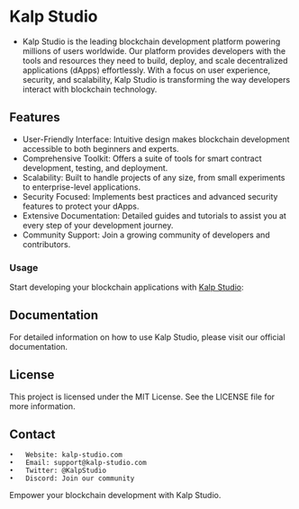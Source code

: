 # Kalp Studio

* Kalp Studio is the leading blockchain development platform powering millions of users worldwide. Our platform provides developers with the tools and resources they need to build, deploy, and scale decentralized applications (dApps) effortlessly. With a focus on user experience, security, and scalability, Kalp Studio is transforming the way developers interact with blockchain technology.

## Features

- User-Friendly Interface: Intuitive design makes blockchain development accessible to both beginners and experts.
- Comprehensive Toolkit: Offers a suite of tools for smart contract development, testing, and deployment.
- Scalability: Built to handle projects of any size, from small experiments to enterprise-level applications.
- Security Focused: Implements best practices and advanced security features to protect your dApps.
- Extensive Documentation: Detailed guides and tutorials to assist you at every step of your development journey.
- Community Support: Join a growing community of developers and contributors.


### Usage

Start developing your blockchain applications with [Kalp Studio](https://www.kalp.studio/):

## Documentation

For detailed information on how to use Kalp Studio, please visit our official documentation.

## License

This project is licensed under the MIT License. See the LICENSE file for more information.

## Contact

	•	Website: kalp-studio.com
	•	Email: support@kalp-studio.com
	•	Twitter: @KalpStudio
	•	Discord: Join our community

Empower your blockchain development with Kalp Studio.

